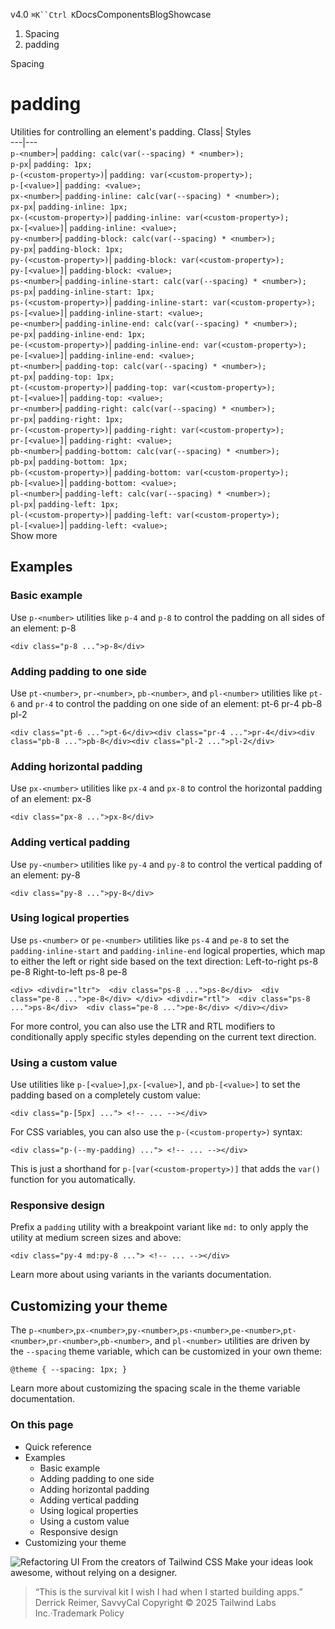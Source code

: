 v4.0
`⌘K``Ctrl K`DocsComponentsBlogShowcase
  1. Spacing
  2. padding


Spacing
# padding
Utilities for controlling an element's padding.
Class| Styles  
---|---  
`p-<number>`| `padding: calc(var(--spacing) * <number>);`  
`p-px`| `padding: 1px;`  
`p-(<custom-property>)`| `padding: var(<custom-property>);`  
`p-[<value>]`| `padding: <value>;`  
`px-<number>`| `padding-inline: calc(var(--spacing) * <number>);`  
`px-px`| `padding-inline: 1px;`  
`px-(<custom-property>)`| `padding-inline: var(<custom-property>);`  
`px-[<value>]`| `padding-inline: <value>;`  
`py-<number>`| `padding-block: calc(var(--spacing) * <number>);`  
`py-px`| `padding-block: 1px;`  
`py-(<custom-property>)`| `padding-block: var(<custom-property>);`  
`py-[<value>]`| `padding-block: <value>;`  
`ps-<number>`| `padding-inline-start: calc(var(--spacing) * <number>);`  
`ps-px`| `padding-inline-start: 1px;`  
`ps-(<custom-property>)`| `padding-inline-start: var(<custom-property>);`  
`ps-[<value>]`| `padding-inline-start: <value>;`  
`pe-<number>`| `padding-inline-end: calc(var(--spacing) * <number>);`  
`pe-px`| `padding-inline-end: 1px;`  
`pe-(<custom-property>)`| `padding-inline-end: var(<custom-property>);`  
`pe-[<value>]`| `padding-inline-end: <value>;`  
`pt-<number>`| `padding-top: calc(var(--spacing) * <number>);`  
`pt-px`| `padding-top: 1px;`  
`pt-(<custom-property>)`| `padding-top: var(<custom-property>);`  
`pt-[<value>]`| `padding-top: <value>;`  
`pr-<number>`| `padding-right: calc(var(--spacing) * <number>);`  
`pr-px`| `padding-right: 1px;`  
`pr-(<custom-property>)`| `padding-right: var(<custom-property>);`  
`pr-[<value>]`| `padding-right: <value>;`  
`pb-<number>`| `padding-bottom: calc(var(--spacing) * <number>);`  
`pb-px`| `padding-bottom: 1px;`  
`pb-(<custom-property>)`| `padding-bottom: var(<custom-property>);`  
`pb-[<value>]`| `padding-bottom: <value>;`  
`pl-<number>`| `padding-left: calc(var(--spacing) * <number>);`  
`pl-px`| `padding-left: 1px;`  
`pl-(<custom-property>)`| `padding-left: var(<custom-property>);`  
`pl-[<value>]`| `padding-left: <value>;`  
Show more
## Examples
### Basic example
Use `p-<number>` utilities like `p-4` and `p-8` to control the padding on all sides of an element:
p-8
```
<div class="p-8 ...">p-8</div>
```

### Adding padding to one side
Use `pt-<number>`, `pr-<number>`, `pb-<number>`, and `pl-<number>` utilities like `pt-6` and `pr-4` to control the padding on one side of an element:
pt-6
pr-4
pb-8
pl-2
```
<div class="pt-6 ...">pt-6</div><div class="pr-4 ...">pr-4</div><div class="pb-8 ...">pb-8</div><div class="pl-2 ...">pl-2</div>
```

### Adding horizontal padding
Use `px-<number>` utilities like `px-4` and `px-8` to control the horizontal padding of an element:
px-8
```
<div class="px-8 ...">px-8</div>
```

### Adding vertical padding
Use `py-<number>` utilities like `py-4` and `py-8` to control the vertical padding of an element:
py-8
```
<div class="py-8 ...">py-8</div>
```

### Using logical properties
Use `ps-<number>` or `pe-<number>` utilities like `ps-4` and `pe-8` to set the `padding-inline-start` and `padding-inline-end` logical properties, which map to either the left or right side based on the text direction:
Left-to-right
ps-8
pe-8
Right-to-left
ps-8
pe-8
```
<div> <divdir="ltr">  <div class="ps-8 ...">ps-8</div>  <div class="pe-8 ...">pe-8</div> </div> <divdir="rtl">  <div class="ps-8 ...">ps-8</div>  <div class="pe-8 ...">pe-8</div> </div></div>
```

For more control, you can also use the LTR and RTL modifiers to conditionally apply specific styles depending on the current text direction.
### Using a custom value
Use utilities like `p-[<value>]`,`px-[<value>]`, and `pb-[<value>]` to set the padding based on a completely custom value:
```
<div class="p-[5px] ..."> <!-- ... --></div>
```

For CSS variables, you can also use the `p-(<custom-property>)` syntax:
```
<div class="p-(--my-padding) ..."> <!-- ... --></div>
```

This is just a shorthand for `p-[var(<custom-property>)]` that adds the `var()` function for you automatically.
### Responsive design
Prefix a `padding` utility with a breakpoint variant like `md:` to only apply the utility at medium screen sizes and above:
```
<div class="py-4 md:py-8 ..."> <!-- ... --></div>
```

Learn more about using variants in the variants documentation.
## Customizing your theme
The `p-<number>`,`px-<number>`,`py-<number>`,`ps-<number>`,`pe-<number>`,`pt-<number>`,`pr-<number>`,`pb-<number>`, and `pl-<number>` utilities are driven by the `--spacing` theme variable, which can be customized in your own theme:
```
@theme { --spacing: 1px; }
```

Learn more about customizing the spacing scale in the theme variable documentation.
### On this page
  * Quick reference
  * Examples
    * Basic example
    * Adding padding to one side
    * Adding horizontal padding
    * Adding vertical padding
    * Using logical properties
    * Using a custom value
    * Responsive design
  * Customizing your theme


![Refactoring UI](https://tailwindcss.com/_next/image?url=%2F_next%2Fstatic%2Fmedia%2Fbook-promo.27d91093.png&w=256&q=75)
From the creators of Tailwind CSS
Make your ideas look awesome, without relying on a designer.
> “This is the survival kit I wish I had when I started building apps.”
> Derrick Reimer, SavvyCal
Copyright © 2025 Tailwind Labs Inc.·Trademark Policy
